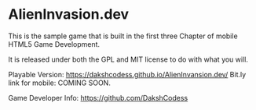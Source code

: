 AlienInvasion.dev
==============
This is the sample game that is built in the first three Chapter of
mobile HTML5 Game Development.

It is released under both the GPL and MIT license to do with what you will.

Playable Version: https://dakshcodess.github.io/AlienInvansion.dev/
Bit.ly link for mobile: 
COMING SOON.

Game Developer Info: https://github.com/DakshCodess 
